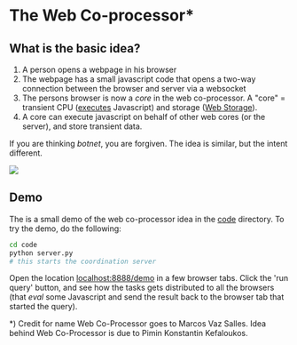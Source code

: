 # The Web Co-processor*

## What is the basic idea?

1. A person opens a webpage in his browser
2. The webpage has a small javascript code that opens a two-way connection between the browser and server via a websocket
3. The persons browser is now a *core* in the web co-processor. A "core" = transient CPU ([executes](https://developer.mozilla.org/en-US/docs/Web/JavaScript/Reference/Global_Objects/eval) Javascript) and storage ([Web Storage](http://en.wikipedia.org/wiki/Web_storage)).
4. A core can execute javascript on behalf of other web cores (or the server), and store transient data.

If you are thinking *botnet*, you are forgiven. The idea is similar, but the intent different.

<img src="https://docs.google.com/drawings/d/1rBgKMcpj4UwuuJfBXKrpSWS0QkbhT2eZXmXOJtrkG8E/pub?w=749&amp;h=483">

## Demo

The is a small demo of the web co-processor idea in the [code](./code) directory. To try the demo, do the following:

```bash
cd code
python server.py
# this starts the coordination server
```

Open the location [localhost:8888/demo](http://localhost:8888/demo) in a few browser tabs. Click the 'run query' button, and see how the tasks gets distributed to all the browsers (that *eval* some Javascript and send the result back to the browser tab that started the query).

*) Credit for name Web Co-Processor goes to Marcos Vaz Salles. Idea behind Web Co-Processor is due to Pimin Konstantin Kefaloukos.

